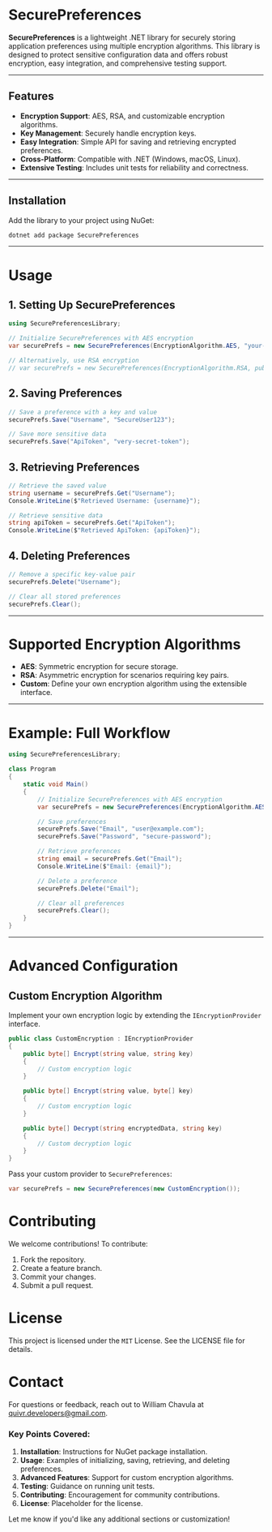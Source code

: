 # SecurePreferences

**SecurePreferences** is a lightweight .NET library for securely storing application preferences using multiple encryption algorithms. This library is designed to protect sensitive configuration data and offers robust encryption, easy integration, and comprehensive testing support.

---

## Features

- **Encryption Support**: AES, RSA, and customizable encryption algorithms.
- **Key Management**: Securely handle encryption keys.
- **Easy Integration**: Simple API for saving and retrieving encrypted preferences.
- **Cross-Platform**: Compatible with .NET (Windows, macOS, Linux).
- **Extensive Testing**: Includes unit tests for reliability and correctness.

---

## Installation

Add the library to your project using NuGet:

```bash
dotnet add package SecurePreferences
```
---

# Usage

## 1. Setting Up SecurePreferences

```csharp
using SecurePreferencesLibrary;

// Initialize SecurePreferences with AES encryption
var securePrefs = new SecurePreferences(EncryptionAlgorithm.AES, "your-encryption-key");

// Alternatively, use RSA encryption
// var securePrefs = new SecurePreferences(EncryptionAlgorithm.RSA, publicKey, privateKey);
```

## 2. Saving Preferences

```csharp
// Save a preference with a key and value
securePrefs.Save("Username", "SecureUser123");

// Save more sensitive data
securePrefs.Save("ApiToken", "very-secret-token");
```

## 3. Retrieving Preferences
```csharp
// Retrieve the saved value
string username = securePrefs.Get("Username");
Console.WriteLine($"Retrieved Username: {username}");

// Retrieve sensitive data
string apiToken = securePrefs.Get("ApiToken");
Console.WriteLine($"Retrieved ApiToken: {apiToken}");
```

## 4. Deleting Preferences

```csharp
// Remove a specific key-value pair
securePrefs.Delete("Username");

// Clear all stored preferences
securePrefs.Clear();
```

---

# Supported Encryption Algorithms
- **AES**: Symmetric encryption for secure storage.
- **RSA**: Asymmetric encryption for scenarios requiring key pairs.
- **Custom**: Define your own encryption algorithm using the extensible interface.

---

# Example: Full Workflow
```csharp
using SecurePreferencesLibrary;

class Program
{
    static void Main()
    {
        // Initialize SecurePreferences with AES encryption
        var securePrefs = new SecurePreferences(EncryptionAlgorithm.AES, "your-encryption-key");

        // Save preferences
        securePrefs.Save("Email", "user@example.com");
        securePrefs.Save("Password", "secure-password");

        // Retrieve preferences
        string email = securePrefs.Get("Email");
        Console.WriteLine($"Email: {email}");

        // Delete a preference
        securePrefs.Delete("Email");

        // Clear all preferences
        securePrefs.Clear();
    }
}

```

---

# Advanced Configuration
## Custom Encryption Algorithm

Implement your own encryption logic by extending the `IEncryptionProvider` interface.

```csharp
public class CustomEncryption : IEncryptionProvider
{
    public byte[] Encrypt(string value, string key)
    {
        // Custom encryption logic
    }

    public byte[] Encrypt(string value, byte[] key)
    {
        // Custom encryption logic
    }

    public byte[] Decrypt(string encryptedData, string key)
    {
        // Custom decryption logic
    }
}

```

Pass your custom provider to `SecurePreferences`:

```csharp
var securePrefs = new SecurePreferences(new CustomEncryption());
```

# Contributing
We welcome contributions! To contribute:

1. Fork the repository.
2. Create a feature branch.
3. Commit your changes.
4. Submit a pull request.

# License
This project is licensed under the `MIT` License. See the LICENSE file for details.

# Contact
For questions or feedback, reach out to William Chavula at quivr.developers@gmail.com.


### Key Points Covered:
1. **Installation**: Instructions for NuGet package installation.
2. **Usage**: Examples of initializing, saving, retrieving, and deleting preferences.
3. **Advanced Features**: Support for custom encryption algorithms.
4. **Testing**: Guidance on running unit tests.
5. **Contributing**: Encouragement for community contributions.
6. **License**: Placeholder for the license.

Let me know if you'd like any additional sections or customization!
